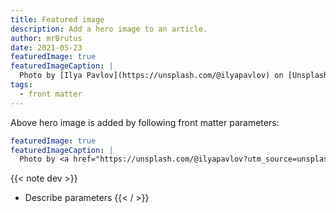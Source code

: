 ```yaml
---
title: Featured image
description: Add a hero image to an article.
author: mrBrutus
date: 2021-05-23
featuredImage: true
featuredImageCaption: |
  Photo by [Ilya Pavlov](https://unsplash.com/@ilyapavlov) on [Unsplash](https://unsplash.com/s/photos/coding)
tags:
  - front matter
---
```


Above hero image is added by following front matter parameters:

```yaml
featuredImage: true
featuredImageCaption: |
  Photo by <a href="https://unsplash.com/@ilyapavlov?utm_source=unsplash&utm_medium=referral&utm_content=creditCopyText">Ilya Pavlov</a> on <a href="https://unsplash.com/s/photos/coding?utm_source=unsplash&utm_medium=referral&utm_content=creditCopyText">Unsplash</a>
```

{{< note dev >}}
- Describe parameters
{{< / >}}